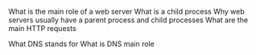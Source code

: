 What is the main role of a web server
What is a child process
Why web servers usually have a parent process and child processes
What are the main HTTP requests


What DNS stands for
What is DNS main role
